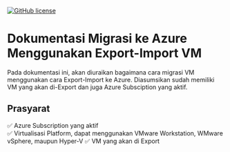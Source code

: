 [![GitHub license](https://img.shields.io/github/license/iqlal/migrate-to-azure)](https://github.com/iqlal/migrate-to-azure/blob/main/LICENSE)

# Dokumentasi Migrasi ke Azure Menggunakan Export-Import VM
Pada dokumentasi ini, akan diuraikan bagaimana cara migrasi VM menggunakan cara Export-Import ke Azure. Diasumsikan sudah memiliki VM yang akan di-Export dan juga Azure Subsciption yang aktif.

## Prasyarat
✅ Azure Subscription yang aktif <br>
✅ Virtualisasi Platform, dapat menggunakan VMware Workstation, WMware vSphere, maupun Hyper-V
✅ VM yang akan di Export <br>